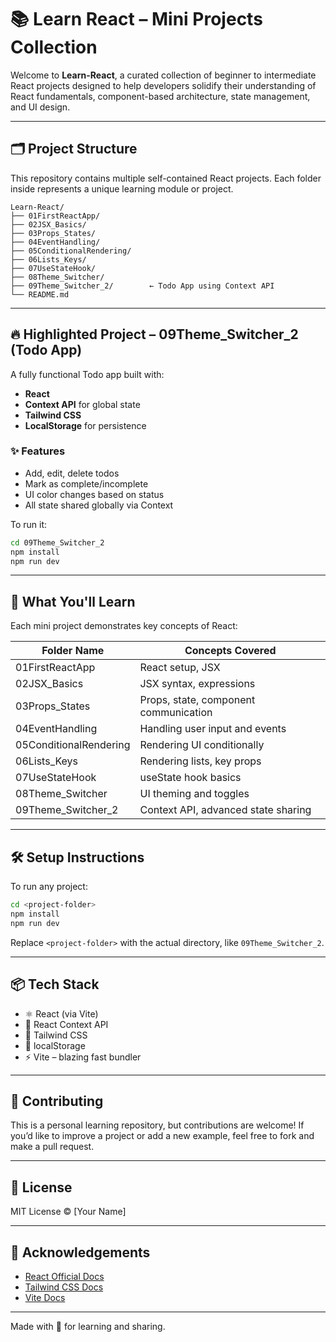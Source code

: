
# 📚 Learn React – Mini Projects Collection

Welcome to **Learn-React**, a curated collection of beginner to intermediate React projects designed to help developers solidify their understanding of React fundamentals, component-based architecture, state management, and UI design.

---

## 🗂️ Project Structure

This repository contains multiple self-contained React projects. Each folder inside represents a unique learning module or project.

```
Learn-React/
├── 01FirstReactApp/
├── 02JSX_Basics/
├── 03Props_States/
├── 04EventHandling/
├── 05ConditionalRendering/
├── 06Lists_Keys/
├── 07UseStateHook/
├── 08Theme_Switcher/
├── 09Theme_Switcher_2/        ← Todo App using Context API
└── README.md
```

---

## 🔥 Highlighted Project – 09Theme_Switcher_2 (Todo App)

A fully functional Todo app built with:

- **React**
- **Context API** for global state
- **Tailwind CSS**
- **LocalStorage** for persistence

### ✨ Features

- Add, edit, delete todos
- Mark as complete/incomplete
- UI color changes based on status
- All state shared globally via Context

To run it:

```bash
cd 09Theme_Switcher_2
npm install
npm run dev
```

---

## 🧠 What You'll Learn

Each mini project demonstrates key concepts of React:

| Folder Name           | Concepts Covered                           |
|-----------------------|---------------------------------------------|
| 01FirstReactApp       | React setup, JSX                           |
| 02JSX_Basics          | JSX syntax, expressions                    |
| 03Props_States        | Props, state, component communication      |
| 04EventHandling       | Handling user input and events             |
| 05ConditionalRendering| Rendering UI conditionally                 |
| 06Lists_Keys          | Rendering lists, key props                 |
| 07UseStateHook        | useState hook basics                       |
| 08Theme_Switcher      | UI theming and toggles                     |
| 09Theme_Switcher_2    | Context API, advanced state sharing        |

---

## 🛠 Setup Instructions

To run any project:

```bash
cd <project-folder>
npm install
npm run dev
```

Replace `<project-folder>` with the actual directory, like `09Theme_Switcher_2`.

---

## 📦 Tech Stack

- ⚛️ React (via Vite)
- 🧠 React Context API
- 🎨 Tailwind CSS
- 💾 localStorage
- ⚡ Vite – blazing fast bundler

---

## 🤝 Contributing

This is a personal learning repository, but contributions are welcome! If you’d like to improve a project or add a new example, feel free to fork and make a pull request.

---

## 📜 License

MIT License © [Your Name]

---

## 🙌 Acknowledgements

- [React Official Docs](https://reactjs.org/)
- [Tailwind CSS Docs](https://tailwindcss.com/)
- [Vite Docs](https://vitejs.dev/)

---

Made with 💙 for learning and sharing.

